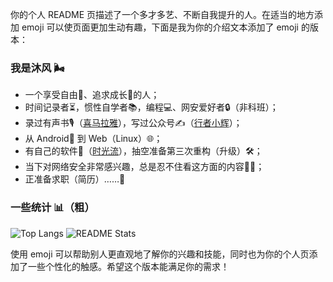 你的个人 README 页描述了一个多才多艺、不断自我提升的人。在适当的地方添加 emoji 可以使页面更加生动有趣，下面是我为你的介绍文本添加了 emoji 的版本：

### 我是沐风 🌬️

- 一个享受自由🍃、追求成长🌱的人；
- 时间记录者⏳，惯性自学者📚，编程💻、网安爱好者🔒（非科班）；
- 录过有声书🎙️（[喜马拉雅](https://www.ximalaya.com/zhubo/202151825)），写过公众号✍️（[行者小辉](https://mp.weixin.qq.com/s?__biz=MzkzMDE4Nzk5MA==&mid=2247483955&idx=1&sn=5301238d50a37e03cc4cb8a2f4f943e8&chksm=c27f5d8af508d49cee43bcf7195c6ad7aa10b40a69163d2c4c0230ae11aa7877c0192ea66557&token=927701139&lang=zh_CN#rd)）；
- 从 Android📱 到 Web（Linux）🌐；
- 有自己的软件💾（[时光流](https://github.com/Huaguang-XinZhe/Flow-of-Time)），抽空准备第三次重构（升级）🛠️；
- 当下对网络安全非常感兴趣，总是忍不住看这方面的内容🕵️‍♂️；
- 正准备求职（简历）……📄

### 一些统计 📊（粗）

<img
  src="https://github-readme-stats.vercel.app/api/top-langs/?username=Huaguang-XinZhe&layout=compact"
  alt="Top Langs"
/>
<img
  src="https://github-readme-stats.vercel.app/api?username=Huaguang-XinZhe&count_private=true&show_icons=true"
  alt="README Stats"
/>

使用 emoji 可以帮助别人更直观地了解你的兴趣和技能，同时也为你的个人页添加了一些个性化的触感。希望这个版本能满足你的需求！
